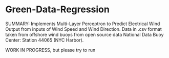 # Green-Data-Regression

SUMMARY:
Implements Multi-Layer Perceptron to Predict Electrical Wind Output from inputs of Wind Speed and Wind Direction. Data in .csv format taken from offshore wind buoys from open source data National Data Buoy Center: Station 44065 (NYC Harbor).

WORK IN PROGRESS, but please try to run 
